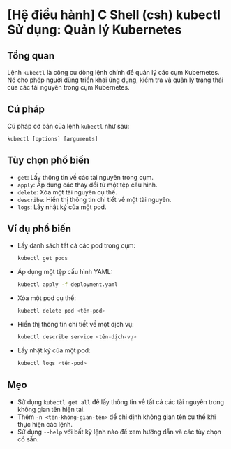 # [Hệ điều hành] C Shell (csh) kubectl Sử dụng: Quản lý Kubernetes

## Tổng quan
Lệnh `kubectl` là công cụ dòng lệnh chính để quản lý các cụm Kubernetes. Nó cho phép người dùng triển khai ứng dụng, kiểm tra và quản lý trạng thái của các tài nguyên trong cụm Kubernetes.

## Cú pháp
Cú pháp cơ bản của lệnh `kubectl` như sau:
```
kubectl [options] [arguments]
```

## Tùy chọn phổ biến
- `get`: Lấy thông tin về các tài nguyên trong cụm.
- `apply`: Áp dụng các thay đổi từ một tệp cấu hình.
- `delete`: Xóa một tài nguyên cụ thể.
- `describe`: Hiển thị thông tin chi tiết về một tài nguyên.
- `logs`: Lấy nhật ký của một pod.

## Ví dụ phổ biến
- Lấy danh sách tất cả các pod trong cụm:
  ```bash
  kubectl get pods
  ```

- Áp dụng một tệp cấu hình YAML:
  ```bash
  kubectl apply -f deployment.yaml
  ```

- Xóa một pod cụ thể:
  ```bash
  kubectl delete pod <tên-pod>
  ```

- Hiển thị thông tin chi tiết về một dịch vụ:
  ```bash
  kubectl describe service <tên-dịch-vụ>
  ```

- Lấy nhật ký của một pod:
  ```bash
  kubectl logs <tên-pod>
  ```

## Mẹo
- Sử dụng `kubectl get all` để lấy thông tin về tất cả các tài nguyên trong không gian tên hiện tại.
- Thêm `-n <tên-không-gian-tên>` để chỉ định không gian tên cụ thể khi thực hiện các lệnh.
- Sử dụng `--help` với bất kỳ lệnh nào để xem hướng dẫn và các tùy chọn có sẵn.